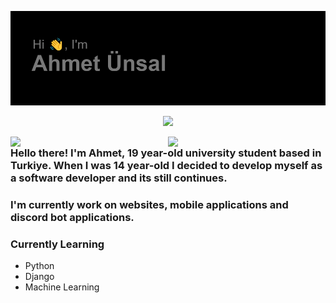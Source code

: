 <a href="https://ahmetunsal.github.io/"><img src="https://github.com/ahmetunsal/ahmetunsal/blob/main/header.png"></img></a>

<p align="center"><a href="https://github.com/Jurredr/github-widgetbox"><img src="https://github-widgetbox.vercel.app/api/profile?username=ahmetunsal&data=followers,repositories,stars,commits&theme=darkmode"></a></p>

<img width="50%" align="right" src="https://github-widgetbox.vercel.app/api/skills?names=js,kotlin,python,html,css&includeNames=true&theme=darkmode" />
<img width="50%" align="right" src="https://github-widgetbox.vercel.app/api/skills?frameworks=nodejs,react,tensorflow&includeNames=true&theme=darkmode" />

### Hello there! I'm Ahmet, 19 year-old university student based in Turkiye. When I was 14 year-old I decided to develop myself as a software developer and its still continues.
### I'm currently work on websites, mobile applications and discord bot applications. 


### Currently Learning
  - Python
  - Django
  - Machine Learning
